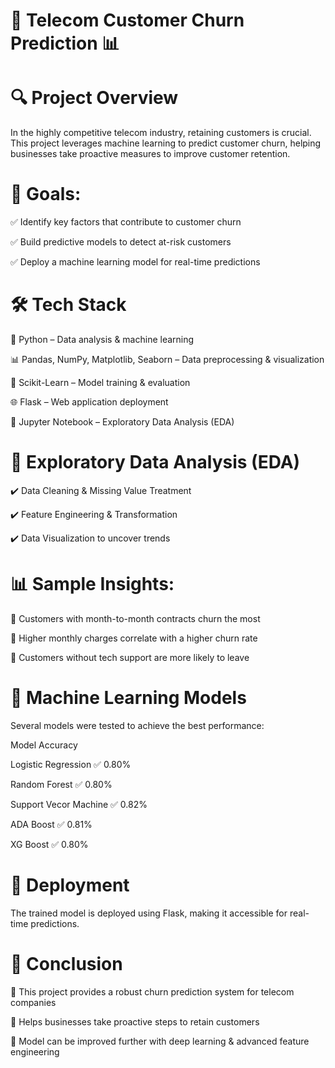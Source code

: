# 🚀 Telecom Customer Churn Prediction 📊

# 🔍 Project Overview

In the highly competitive telecom industry, retaining customers is crucial. This project leverages machine learning to predict customer churn, helping businesses take proactive measures to improve customer retention.

# 🎯 Goals:

✅ Identify key factors that contribute to customer churn

✅ Build predictive models to detect at-risk customers

✅ Deploy a machine learning model for real-time predictions

# 🛠️ Tech Stack

🚀 Python – Data analysis & machine learning

📊 Pandas, NumPy, Matplotlib, Seaborn – Data preprocessing & visualization

🧠 Scikit-Learn – Model training & evaluation

🌐 Flask – Web application deployment

🔧 Jupyter Notebook – Exploratory Data Analysis (EDA)

# 🔬 Exploratory Data Analysis (EDA)

✔️ Data Cleaning & Missing Value Treatment

✔️ Feature Engineering & Transformation

✔️ Data Visualization to uncover trends

# 📊 Sample Insights:

🔹 Customers with month-to-month contracts churn the most

🔹 Higher monthly charges correlate with a higher churn rate

🔹 Customers without tech support are more likely to leave

# 🤖 Machine Learning Models

Several models were tested to achieve the best performance:

Model	                Accuracy	

Logistic Regression	  ✅ 0.80%

Random Forest         ✅ 0.80%

Support Vecor Machine ✅ 0.82%
                     
ADA Boost             ✅ 0.81%
                     
XG Boost              ✅ 0.80%

# 🚀 Deployment

The trained model is deployed using Flask, making it accessible for real-time predictions.

# 📢 Conclusion

🔹 This project provides a robust churn prediction system for telecom companies

🔹 Helps businesses take proactive steps to retain customers

🔹 Model can be improved further with deep learning & advanced feature engineering

